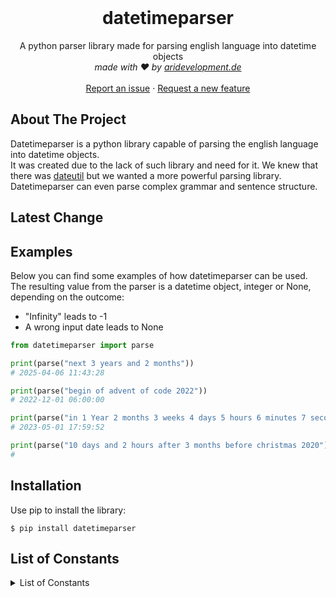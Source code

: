 <br />
<div align="center">
  <h1 align="center">datetimeparser</h1>

  <p align="center">
    A python parser library made for parsing english language into datetime objects
    <br />
    <i> made with ❤️ by <a href="https://aridevelopment.de/">aridevelopment.de</a></i>
    <br />
    <br />
    <a href="https://github.com/aridevelopment-de/datetimeparser/issues">Report an issue</a>
    ·
    <a href="https://github.com/aridevelopment-de/datetimeparser/issues">Request a new feature</a>
  </p>
</div>


## About The Project

Datetimeparser is a python library capable of parsing the english language into datetime objects.  
It was created due to the lack of such library and need for it. We knew that there was [dateutil](https://github.com/dateutil/dateutil/) but we wanted a more powerful parsing library.  
Datetimeparser can even parse complex grammar and sentence structure.

## Latest Change

<!-- LATESTCOMMIT:START -->
<!-- LATESTCOMMIT:END -->

## Examples

Below you can find some examples of how datetimeparser can be used.  
The resulting value from the parser is a datetime object, integer or None, depending on the outcome:
- "Infinity" leads to -1
- A wrong input date leads to None

```python
from datetimeparser import parse

print(parse("next 3 years and 2 months"))
# 2025-04-06 11:43:28

print(parse("begin of advent of code 2022"))
# 2022-12-01 06:00:00

print(parse("in 1 Year 2 months 3 weeks 4 days 5 hours 6 minutes 7 seconds"))
# 2023-05-01 17:59:52

print(parse("10 days and 2 hours after 3 months before christmas 2020"))
# 
```

## Installation

Use pip to install the library:
```shell
$ pip install datetimeparser
```

## List of Constants

<details>
<summary>List of Constants</summary>
<details>
<summary><code>christmas</code></summary>
<ul>
<li>next christmas</li>
<li>xmas</li>
<li>next xmas</li>
</ul>
</details><details>
<summary><code>silvester</code></summary>
<ul>
<li>next silvester</li>
<li>new years eve</li>
<li>next new years eve</li>
</ul>
</details><details>
<summary><code>eastern</code></summary>
<ul>
<li>next eastern</li>
<li>easter</li>
<li>next easter</li>
</ul>
</details><details>
<summary><code>nicholas</code></summary>
<ul>
<li>next nicholas</li>
<li>nicholas day</li>
<li>next nicholas day</li>
</ul>
</details><details>
<summary><code>halloween</code></summary>
<ul>
<li>next halloween</li>
</ul>
</details><details>
<summary><code>april fools day</code></summary>
<ul>
<li>next april fools day</li>
<li>april fool day</li>
<li>next april fool day</li>
</ul>
</details><details>
<summary><code>thanksgiving</code></summary>
<ul>
<li>next thanksgiving</li>
</ul>
</details><details>
<summary><code>saint patrick's day</code></summary>
<ul>
<li>next saint patrick's day</li>
<li>saint patricks day</li>
<li>next saint patricks day</li>
<li>st. patrick's day</li>
<li>next st. patrick's day</li>
<li>saint st. day</li>
<li>next st. patricks day</li>
<li>st patrick's day</li>
<li>next st patrick's day</li>
<li>st patricks day</li>
<li>next st patricks day</li>
</ul>
</details><details>
<summary><code>valentines day</code></summary>
<ul>
<li>next valentines day</li>
<li>valentine</li>
<li>next valentine</li>
<li>valentine day</li>
<li>next valentine day</li>
</ul>
</details><details>
<summary><code>summer end</code></summary>
<ul>
<li>end of summer</li>
<li>end of the summer</li>
</ul>
</details><details>
<summary><code>winter end</code></summary>
<ul>
<li>end of winter</li>
<li>end of the winter</li>
</ul>
</details><details>
<summary><code>spring end</code></summary>
<ul>
<li>end of spring</li>
<li>end of the spring</li>
</ul>
</details><details>
<summary><code>fall end</code></summary>
<ul>
<li>end of fall</li>
<li>end of the fall</li>
<li>autumn end</li>
<li>end of autumn</li>
<li>end of the autumn</li>
</ul>
</details><details>
<summary><code>summer begin</code></summary>
<ul>
<li>summer</li>
<li>next summer</li>
<li>begin of summer</li>
<li>begin of the summer</li>
</ul>
</details><details>
<summary><code>winter begin</code></summary>
<ul>
<li>winter</li>
<li>next winter</li>
<li>begin of winter</li>
<li>begin of the winter</li>
<li>winter is coming</li>
</ul>
</details><details>
<summary><code>spring begin</code></summary>
<ul>
<li>spring</li>
<li>next spring</li>
<li>begin of spring</li>
<li>begin of the spring</li>
</ul>
</details><details>
<summary><code>fall begin</code></summary>
<ul>
<li>fall</li>
<li>begin of fall</li>
<li>begin of the fall</li>
<li>autumn begin</li>
<li>autumn</li>
<li>begin of autumn</li>
<li>begin of the autumn</li>
</ul>
</details><details>
<summary><code>morning</code></summary>
<ul>
<li>at morning</li>
<li>in the next morning</li>
<li>next morning</li>
<li>in the morning</li>
</ul>
</details><details>
<summary><code>evening</code></summary>
<ul>
<li>at evening</li>
<li>in the next evening</li>
<li>next evening</li>
<li>in the evening</li>
</ul>
</details><details>
<summary><code>lunchtime</code></summary>
<ul>
<li>at lunch</li>
<li>at lunchtime</li>
<li>next lunch</li>
<li>at the next lunchtime</li>
<li>next lunchtime</li>
<li>at the lunchtime</li>
</ul>
</details><details>
<summary><code>aoc begin</code></summary>
<ul>
<li>aoc</li>
<li>next aoc</li>
<li>begin of aoc</li>
<li>begin of the aoc</li>
<li>advent of code begin</li>
<li>advent of code</li>
<li>next advent of code</li>
<li>begin of advent of code</li>
<li>begin of the advent of code</li>
</ul>
</details><details>
<summary><code>aoc end</code></summary>
<ul>
<li>end of aoc</li>
<li>end of the aoc</li>
<li>advent of code end</li>
<li>end of advent of code</li>
<li>end of the advent of code</li>
</ul>
</details><details>
<summary><code>end of year</code></summary>
<ul>
<li>the end of year</li>
<li>the end of the year</li>
<li>end of the year</li>
</ul>
</details><details>
<summary><code>begin of year</code></summary>
<ul>
<li>the begin of year</li>
<li>the begin of the year</li>
<li>begin of the year</li>
</ul>
</details><details>
<summary><code>infinity</code></summary>
<ul>
<li>inf</li>
</ul>
</details><details>
<summary><code>today</code></summary>
<ul>

</ul>
</details><details>
<summary><code>tomorrow</code></summary>
<ul>

</ul>
</details><details>
<summary><code>yesterday</code></summary>
<ul>

</ul>
</details><details>
<summary><code>now</code></summary>
<ul>
<li>at the moment</li>
<li>current time</li>
<li>current time now</li>
</ul>
</details>
</details>